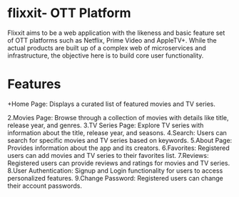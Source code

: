 # flixxit- OTT Platform 

Flixxit aims to be a web application with the likeness and basic feature set of OTT platforms such as Netflix, Prime Video and AppleTV+. While the actual products are built up of a complex web of microservices and infrastructure, the objective here is to build core user functionality.

# Features
+Home Page: Displays a curated list of featured movies and TV series.

2.Movies Page: Browse through a collection of movies with details like title, release year, and genres.
3.TV Series Page: Explore TV series with information about the title, release year, and seasons.
4.Search: Users can search for specific movies and TV series based on keywords.
5.About Page: Provides information about the app and its creators.
6.Favorites: Registered users can add movies and TV series to their favorites list.
7.Reviews: Registered users can provide reviews and ratings for movies and TV series.
8.User Authentication: Signup and Login functionality for users to access personalized features.
9.Change Password: Registered users can change their account passwords.
